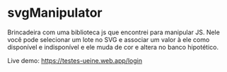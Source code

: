 # svgManipulator
 Brincadeira com uma biblioteca js que encontrei para manipular JS.
 Nele você pode selecionar um lote no SVG e associar um valor à ele como disponível e indisponível e ele muda de cor e altera no banco hipotético.
 
 Live demo: https://testes-ueine.web.app/login
